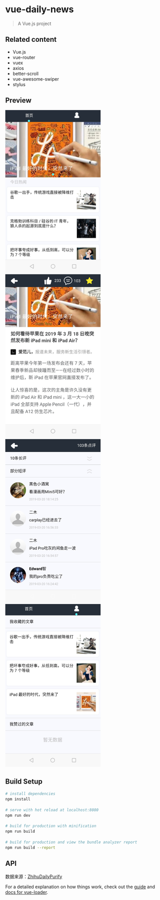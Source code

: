 # vue-daily-news

> A Vue.js project

## Related content

* Vue.js
* vue-router
* vuex
* axios
* better-scroll
* vue-awesome-swiper
* stylus

## Preview

<img src="https://github.com/Amanda5293/vue-daily-news/blob/master/src/assets/images/screenshots/main.jpg" width="300" style="display:inline-block" alt="main">
<img src="https://github.com/Amanda5293/vue-daily-news/blob/master/src/assets/images/screenshots/article.jpg" width="300" style="display:inline-block" alt="article">
<img src="https://github.com/Amanda5293/vue-daily-news/blob/master/src/assets/images/screenshots/comments.jpg" width="300" style="display:inline-block" alt="comments">
<img src="https://github.com/Amanda5293/vue-daily-news/blob/master/src/assets/images/screenshots/prefer.jpg" width="300" style="display:inline-block"alt="prefer">

## Build Setup

``` bash
# install dependencies
npm install

# serve with hot reload at localhost:8080
npm run dev

# build for production with minification
npm run build

# build for production and view the bundle analyzer report
npm run build --report
```

## API
数据来源：[ZhihuDailyPurify](https://github.com/izzyleung/ZhihuDailyPurify/wiki/%E7%9F%A5%E4%B9%8E%E6%97%A5%E6%8A%A5-API-%E5%88%86%E6%9E%90)

For a detailed explanation on how things work, check out the [guide](http://vuejs-templates.github.io/webpack/) and [docs for vue-loader](http://vuejs.github.io/vue-loader).
